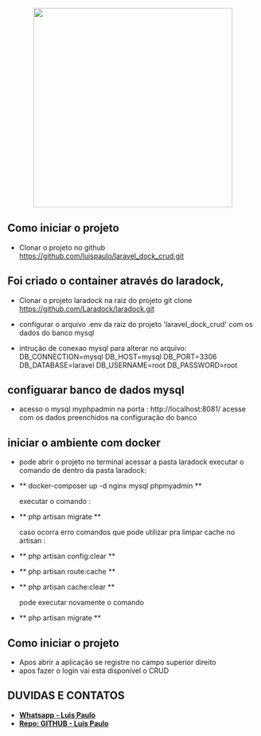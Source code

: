 <p align="center"><a href="http://www.brtk.com.br" target="_blank"><img src="http://www.brtk.com.br/img/brTKLogo.png" width="400"></a></p>

## Como iniciar o projeto

- Clonar o projeto no github
https://github.com/luispaulo/laravel_dock_crud.git

## Foi criado o container através do laradock, 
- Clonar o projeto laradock na raiz do projeto
git clone https://github.com/Laradock/laradock.git


 - configurar o arquivo .env da raiz do projeto 'laravel_dock_crud' com os dados do banco mysql

- intrução de conexao mysql para alterar no arquivo:
    DB_CONNECTION=mysql
    DB_HOST=mysql
    DB_PORT=3306
    DB_DATABASE=laravel
    DB_USERNAME=root
    DB_PASSWORD=root

## configuarar banco de dados mysql

- acesso o mysql myphpadmin na porta :
    http://localhost:8081/
    acesse com os dados preenchidos na configuração do banco

## iniciar o ambiente com docker 
- pode abrir o projeto no terminal
   acessar a pasta laradock
   executar o comando de dentro da pasta laradock:
- ** docker-composer up -d nginx mysql phpmyadmin **

   executar o comando :
- ** php artisan migrate **

   caso ocorra erro comandos que pode utilizar pra limpar cache no artisan :
- ** php artisan config:clear **
- ** php artisan route:cache **
- ** php artisan cache:clear **

    pode executar novamente o comando
- ** php artisan migrate **

## Como iniciar o projeto

- Apos abrir a aplicação se registre no campo superior direito 
- apos fazer o login vai esta disponível o CRUD 

## DUVIDAS E CONTATOS
- **[Whatsapp - Luis Paulo ](https://api.whatsapp.com/send?phone=5561982481004)**
- **[Repo: GITHUB - Luis Paulo ](https://github.com/luispaulo)**


